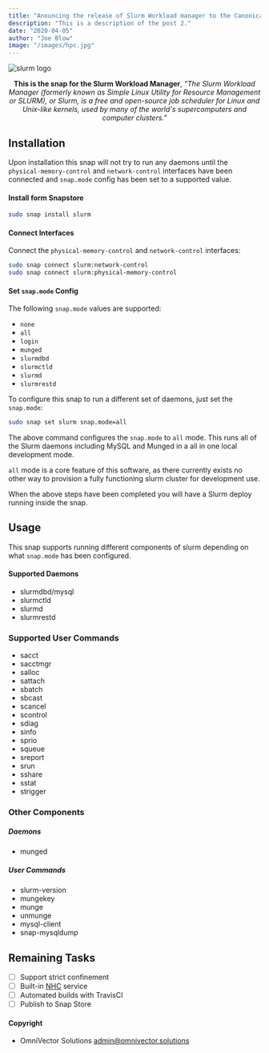 ```yaml
---
title: "Anouncing the release of Slurm Workload manager to the Canonical Snap store 2."
description: "This is a description of the post 2."
date: "2020-04-05"
author: "Joe Blow"
image: "/images/hpc.jpg"
---
```


![slurm logo](/images/slurm.png)

<p align="center"><b>This is the snap for the Slurm Workload Manager</b>, <i>"The Slurm Workload Manager (formerly known as Simple Linux Utility for Resource Management or SLURM), or Slurm, is a free and open-source job scheduler for Linux and Unix-like kernels, used by many of the world's supercomputers and computer clusters."</i></p>

<!-- Re-add the section below once we have a delivery method -->
<!-- # Install

    sudo snap install slurm

([Don't have snapd installed?](https://snapcraft.io/docs/core/install))

<p align="center">Built & Published with 💝 by <a href="https://www.omnivector.solutions">OmniVector Solutions</a>.</p> -->

## Installation

Upon installation this snap will not try to run any daemons until the `physical-memory-control` and `network-control` interfaces have been connected and `snap.mode` config has been set to a supported value.

#### Install form Snapstore

```bash
sudo snap install slurm
```

#### Connect Interfaces

Connect the `physical-memory-control` and `network-control` interfaces:

```bash
sudo snap connect slurm:network-control
sudo snap connect slurm:physical-memory-control
```

#### Set `snap.mode` Config

The following `snap.mode` values are supported:

- `none`
- `all`
- `login`
- `munged`
- `slurmdbd`
- `slurmctld`
- `slurmd`
- `slurmrestd`

To configure this snap to run a different set of daemons, just set the `snap.mode`:

```bash
sudo snap set slurm snap.mode=all
```

The above command configures the `snap.mode` to `all` mode. This runs all of the Slurm daemons including MySQL and Munged in a all in one local development mode.

`all` mode is a core feature of this software, as there currently exists no other way to provision a fully functioning slurm cluster for development use.

When the above steps have been completed you will have a Slurm deploy running inside the snap.

## Usage

This snap supports running different components of slurm depending on what `snap.mode` has been configured.

#### Supported Daemons

- slurmdbd/mysql
- slurmctld
- slurmd
- slurmrestd

### Supported User Commands

- sacct
- sacctmgr
- salloc
- sattach
- sbatch
- sbcast
- scancel
- scontrol
- sdiag
- sinfo
- sprio
- squeue
- sreport
- srun
- sshare
- sstat
- strigger

### Other Components

##### Daemons

- munged

##### User Commands

- slurm-version
- mungekey
- munge
- unmunge
- mysql-client
- snap-mysqldump

## Remaining Tasks

- [ ] Support strict confinement
- [ ] Built-in [NHC](https://github.com/mej/nhc) service
- [ ] Automated builds with TravisCI
- [ ] Publish to Snap Store

#### Copyright

- OmniVector Solutions <admin@omnivector.solutions>
